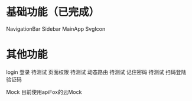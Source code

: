 # 基础功能（已完成）
NavigationBar 
Sidebar
MainApp
SvgIcon

# 其他功能
login
    登录 待测试
    页面权限 待测试
    动态路由 待测试
    记住密码 待测试
    扫码登陆
    验证码

Mock 
    目前使用apiFox的云Mock
